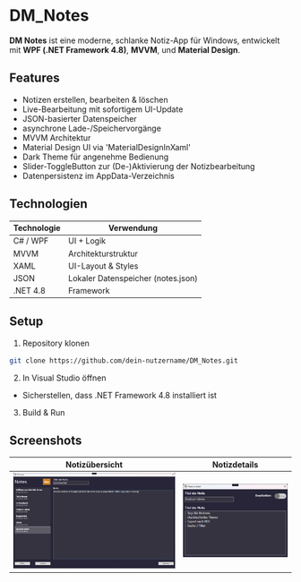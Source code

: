 # DM_Notes
**DM Notes** ist eine moderne, schlanke Notiz-App für Windows, entwickelt mit **WPF (.NET Framework 4.8)**, **MVVM**, und **Material Design**.

## Features
- Notizen erstellen, bearbeiten & löschen
- Live-Bearbeitung mit sofortigem UI-Update
- JSON-basierter Datenspeicher
- asynchrone Lade-/Speichervorgänge
- MVVM Architektur
- Material Design UI via 'MaterialDesignInXaml'
- Dark Theme für angenehme Bedienung
- Slider-ToggleButton zur (De-)Aktivierung der Notizbearbeitung
- Datenpersistenz im AppData-Verzeichnis

## Technologien
| Technologie	| Verwendung |
| ----------- | ---------- |
|   C# / WPF	| UI + Logik |
|    MVVM	    | Architekturstruktur |
|    XAML	    | UI-Layout & Styles |
|    JSON     |	Lokaler Datenspeicher (notes.json) |
|   .NET 4.8	| Framework |

## Setup
1. Repository klonen
```bash
git clone https://github.com/dein-nutzername/DM_Notes.git
```

2. In Visual Studio öffnen
- Sicherstellen, dass .NET Framework 4.8 installiert ist

3. Build & Run


## Screenshots

| Notizübersicht | Notizdetails |
|----------------|--------------|
| ![Main](screenshots/main.png) | ![Details](screenshots/details.png) |
